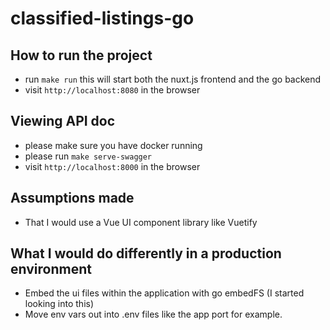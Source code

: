 # classified-listings-go

## How to run the project 
- run `make run` this will start both the nuxt.js frontend and the go backend
- visit `http://localhost:8080` in the browser

## Viewing API doc
- please make sure you have docker running
- please run `make serve-swagger`
- visit `http://localhost:8000` in the browser

## Assumptions made
- That I would use a Vue UI component library like Vuetify

## What I would do differently in a production environment
- Embed the ui files within the application with go embedFS (I started looking into this)
- Move env vars out into .env files like the app port for example.